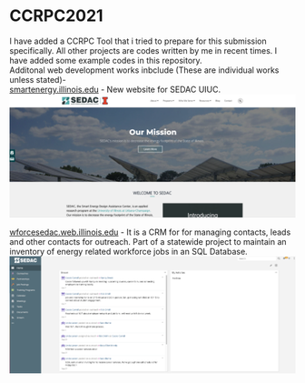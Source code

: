 # CCRPC2021
I have added a CCRPC Tool that i tried to prepare for this submission specifically.
All other projects are codes written by me in recent times.
I have added some example codes in this repository.
<br>
Additonal web development works inbclude (These are individual works unless stated)- <br>
[smartenergy.illinois.edu](https://smartenergy.illinois.edu) - New website for SEDAC UIUC.<br>
![alt text](https://github.com/mihakim2/ccrpc2021/blob/main/Screenshots/sedac_home.png) <br>

[wforcesedac.web.illinois.edu](https://wforcesedac.web.illinois.edu) - It is a CRM for for managing contacts, leads and other contacts for outreach. Part of a statewide project to maintain an inventory of energy related workforce jobs in an SQL Database.
![alt text](https://github.com/mihakim2/ccrpc2021/blob/main/Screenshots/crm_home.png)
